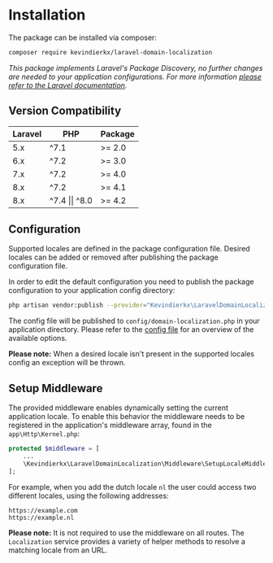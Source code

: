# Installation

The package can be installed via composer:

```bash
composer require kevindierkx/laravel-domain-localization
```

*This package implements Laravel's Package Discovery, no further changes are needed to your application configurations. For more information [please refer to the Laravel documentation](https://laravel.com/docs/packages#package-discovery).*

## Version Compatibility

| Laravel | PHP            | Package |
| ------- | -------------- | ------- |
| 5.x     | ^7.1           | >= 2.0  |
| 6.x     | ^7.2           | >= 3.0  |
| 7.x     | ^7.2           | >= 4.0  |
| 8.x     | ^7.2           | >= 4.1  |
| 8.x     | ^7.4 \|\| ^8.0 | >= 4.2  |

## Configuration

Supported locales are defined in the package configuration file. Desired locales can be added or removed after publishing the package configuration file.

In order to edit the default configuration you need to publish the package configuration to your application config directory:

```bash
php artisan vendor:publish --provider="Kevindierkx\LaravelDomainLocalization\LocalizationServiceProvider"
```

The config file will be published to `config/domain-localization.php` in your application directory. Please refer to the [config file](https://github.com/kevindierkx/laravel-domain-localization/blob/master/config/domain-localization.php) for an overview of the available options.

**Please note:** When a desired locale isn't present in the supported locales config an exception will be thrown.

## Setup Middleware

The provided middleware enables dynamically setting the current application locale. To enable this behavior the middleware needs to be registered in the application's middleware array, found in the `app\Http\Kernel.php`:

```php
protected $middleware = [
    ...
    \Kevindierkx\LaravelDomainLocalization\Middleware\SetupLocaleMiddleware::class,
];
```

For example, when you add the dutch locale `nl` the user could access two different locales, using the following addresses:

```
https://example.com
https://example.nl
```

**Please note:** It is not required to use the middleware on all routes. The `Localization` service provides a variety of helper methods to resolve a matching locale from an URL.
